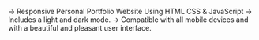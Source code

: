 -> Responsive Personal Portfolio Website Using HTML CSS & JavaScript
-> Includes a light and dark mode.
-> Compatible with all mobile devices and with a beautiful and pleasant user interface.

